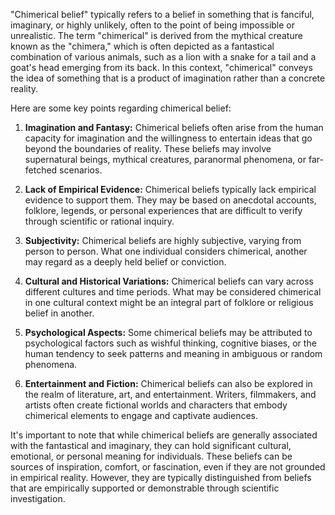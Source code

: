 "Chimerical belief" typically refers to a belief in something that is fanciful, imaginary, or highly unlikely, often to the point of being impossible or unrealistic. The term "chimerical" is derived from the mythical creature known as the "chimera," which is often depicted as a fantastical combination of various animals, such as a lion with a snake for a tail and a goat's head emerging from its back. In this context, "chimerical" conveys the idea of something that is a product of imagination rather than a concrete reality.

Here are some key points regarding chimerical belief:

1. **Imagination and Fantasy:** Chimerical beliefs often arise from the human capacity for imagination and the willingness to entertain ideas that go beyond the boundaries of reality. These beliefs may involve supernatural beings, mythical creatures, paranormal phenomena, or far-fetched scenarios.

2. **Lack of Empirical Evidence:** Chimerical beliefs typically lack empirical evidence to support them. They may be based on anecdotal accounts, folklore, legends, or personal experiences that are difficult to verify through scientific or rational inquiry.

3. **Subjectivity:** Chimerical beliefs are highly subjective, varying from person to person. What one individual considers chimerical, another may regard as a deeply held belief or conviction.

4. **Cultural and Historical Variations:** Chimerical beliefs can vary across different cultures and time periods. What may be considered chimerical in one cultural context might be an integral part of folklore or religious belief in another.

5. **Psychological Aspects:** Some chimerical beliefs may be attributed to psychological factors such as wishful thinking, cognitive biases, or the human tendency to seek patterns and meaning in ambiguous or random phenomena.

6. **Entertainment and Fiction:** Chimerical beliefs can also be explored in the realm of literature, art, and entertainment. Writers, filmmakers, and artists often create fictional worlds and characters that embody chimerical elements to engage and captivate audiences.

It's important to note that while chimerical beliefs are generally associated with the fantastical and imaginary, they can hold significant cultural, emotional, or personal meaning for individuals. These beliefs can be sources of inspiration, comfort, or fascination, even if they are not grounded in empirical reality. However, they are typically distinguished from beliefs that are empirically supported or demonstrable through scientific investigation.